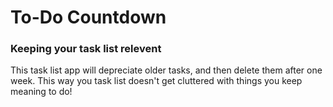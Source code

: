 # To-Do Countdown

### Keeping your task list relevent

This task list app will depreciate older tasks, 
and then delete them after one week.
This way you task list doesn't get cluttered with
things you keep meaning to do!
